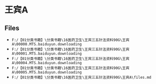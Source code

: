 # 王宾A

## Files

- `F:/【01分类书籍】\分类书籍\16医药卫生\王宾三五针法资料90G\王宾A\00000.MTS.baiduyun.downloading`
- `F:/【01分类书籍】\分类书籍\16医药卫生\王宾三五针法资料90G\王宾A\00001.MTS.baiduyun.downloading`
- `F:/【01分类书籍】\分类书籍\16医药卫生\王宾三五针法资料90G\王宾A\00004.MTS.baiduyun.downloading`
- `F:/【01分类书籍】\分类书籍\16医药卫生\王宾三五针法资料90G\王宾A\00005.MTS.baiduyun.downloading`
- `F:/【01分类书籍】\分类书籍\16医药卫生\王宾三五针法资料90G\王宾A\files.md`
